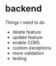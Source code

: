 # backend
Things I need to do
* delete feature
* update feature
* enable CORS
* custom exceptions
* more validation
* testing